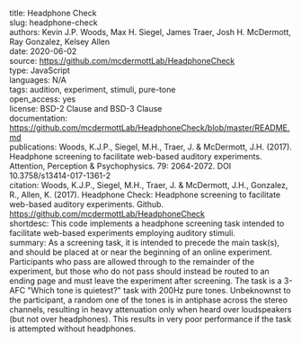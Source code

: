 title: Headphone Check  
slug: headphone-check  
authors: Kevin J.P. Woods, Max H. Siegel, James Traer, Josh H. McDermott, Ray Gonzalez, Kelsey Allen  
date: 2020-06-02  
source: https://github.com/mcdermottLab/HeadphoneCheck  
type: JavaScript  
languages: N/A  
tags: audition, experiment, stimuli, pure-tone  
open_access: yes  
license: BSD-2 Clause and BSD-3 Clause  
documentation: https://github.com/mcdermottLab/HeadphoneCheck/blob/master/README.md  
publications: Woods, K.J.P., Siegel, M.H., Traer, J. & McDermott, J.H. (2017). Headphone screening to facilitate web-based auditory experiments. Attention, Perception & Psychophysics. 79: 2064-2072. DOI 10.3758/s13414-017-1361-2  
citation: Woods, K.J.P., Siegel, M.H., Traer, J. & McDermott, J.H., Gonzalez, R., Allen, K. (2017). Headphone Check: Headphone screening to facilitate web-based auditory experiments. Github. https://github.com/mcdermottLab/HeadphoneCheck  
shortdesc: This code implements a headphone screening task intended to facilitate web-based experiments employing auditory stimuli.  
summary: As a screening task, it is intended to precede the main task(s), and should be placed at or near the beginning of an online experiment. Participants who pass are allowed through to the remainder of the experiment, but those who do not pass should instead be routed to an ending page and must leave the experiment after screening. The task is a 3-AFC "Which tone is quietest?" task with 200Hz pure tones. Unbeknownst to the participant, a random one of the tones is in antiphase across the stereo channels, resulting in heavy attenuation only when heard over loudspeakers (but not over headphones). This results in very poor performance if the task is attempted without headphones.  
